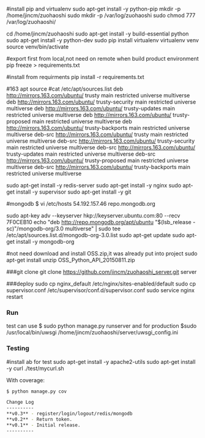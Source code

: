 #install pip and virtualenv
sudo apt-get install -y python-pip
mkdir -p /home/jincm/zuohaoshi
sudo mkdir -p /var/log/zuohaoshi
sudo chmod 777 /var/log/zuohaoshi/

cd /home/jincm/zuohaoshi
sudo apt-get install -y build-essential python
sudo apt-get install -y python-dev
sudo pip install virtualenv
virtualenv venv
source venv/bin/activate

#export first from local,not need on remote when build product environment
pip freeze > requirements.txt

#install from requirments
pip install -r requirements.txt

#163 apt source
#cat /etc/apt/sources.list
deb http://mirrors.163.com/ubuntu/ trusty main restricted universe multiverse
deb http://mirrors.163.com/ubuntu/ trusty-security main restricted universe multiverse
deb http://mirrors.163.com/ubuntu/ trusty-updates main restricted universe multiverse
deb http://mirrors.163.com/ubuntu/ trusty-proposed main restricted universe multiverse
deb http://mirrors.163.com/ubuntu/ trusty-backports main restricted universe multiverse
deb-src http://mirrors.163.com/ubuntu/ trusty main restricted universe multiverse
deb-src http://mirrors.163.com/ubuntu/ trusty-security main restricted universe multiverse
deb-src http://mirrors.163.com/ubuntu/ trusty-updates main restricted universe multiverse
deb-src http://mirrors.163.com/ubuntu/ trusty-proposed main restricted universe multiverse
deb-src http://mirrors.163.com/ubuntu/ trusty-backports main restricted universe multiverse

sudo apt-get install -y redis-server
sudo apt-get install -y nginx
sudo apt-get install -y supervisor
sudo apt-get install -y git

#mongodb
$ vi /etc/hosts
54.192.157.46 repo.mongodb.org

sudo apt-key adv --keyserver hkp://keyserver.ubuntu.com:80 --recv 7F0CEB10
echo "deb http://repo.mongodb.org/apt/ubuntu "$(lsb_release -sc)"/mongodb-org/3.0 multiverse" | sudo tee /etc/apt/sources.list.d/mongodb-org-3.0.list
sudo apt-get update
sudo apt-get install -y mongodb-org

#not need download and install OSS.zip,it was already put into project
sudo apt-get install unzip
OSS_Python_API_20150811.zip

###git clone
git clone https://github.com/jincm/zuohaoshi_server.git server

###deploy
sudo cp nginx_default /etc/nginx/sites-enabled/default
sudo cp supervisor.conf /etc/supervisor/conf.d/supervisor.conf
sudo service nginx restart


### Run
test can use
$ sudo python manage.py runserver
and for production
$sudo /usr/local/bin/uwsgi /home/jincm/zuohaoshi/server/uwsgi_config.ini


### Testing
#install ab for test
sudo apt-get install -y apache2-utils
sudo apt-get install -y curl
./test/mycurl.sh

With coverage:
```sh
$ python manage.py cov

Change Log
----------
**v0.3** - register/login/logout/redis/mongodb
**v0.2** - Return token.
**v0.1** - Initial release.
----------
